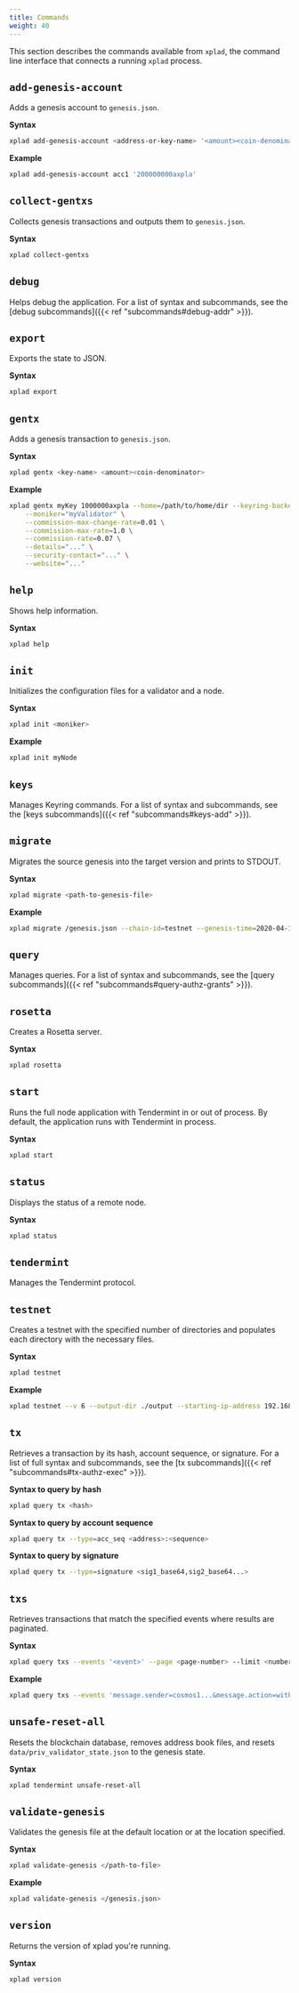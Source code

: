 ```yaml
---
title: Commands
weight: 40
---
```


This section describes the commands available from `xplad`, the command line interface that connects a running `xplad` process.

## `add-genesis-account`

Adds a genesis account to `genesis.json`.

**Syntax**
```bash
xplad add-genesis-account <address-or-key-name> '<amount><coin-denominator>,<amount><coin-denominator>'
```

**Example**
```bash
xplad add-genesis-account acc1 '200000000axpla'
```

## `collect-gentxs`

Collects genesis transactions and outputs them to `genesis.json`.

**Syntax**
```bash
xplad collect-gentxs
```

## `debug`

Helps debug the application. For a list of syntax and subcommands, see the [debug subcommands]({{< ref "subcommands#debug-addr" >}}).

## `export`

Exports the state to JSON.

**Syntax**
```bash
xplad export
```

## `gentx`

Adds a genesis transaction to `genesis.json`.

**Syntax**
```bash
xplad gentx <key-name> <amount><coin-denominator>
```

**Example**
```bash
xplad gentx myKey 1000000axpla --home=/path/to/home/dir --keyring-backend=os --chain-id=test-chain-1 \
    --moniker="myValidator" \
    --commission-max-change-rate=0.01 \
    --commission-max-rate=1.0 \
    --commission-rate=0.07 \
    --details="..." \
    --security-contact="..." \
    --website="..."
```

## `help`

Shows help information.

**Syntax**
```bash
xplad help
```

## `init`

Initializes the configuration files for a validator and a node.

**Syntax**
```bash
xplad init <moniker>
```

**Example**
```bash
xplad init myNode
```

## `keys`

Manages Keyring commands. For a list of syntax and subcommands, see the [keys subcommands]({{< ref "subcommands#keys-add" >}}).


## `migrate`
Migrates the source genesis into the target version and prints to STDOUT.

**Syntax**
```bash
xplad migrate <path-to-genesis-file>
```

**Example**
```bash
xplad migrate /genesis.json --chain-id=testnet --genesis-time=2020-04-19T17:00:00Z --initial-height=4000
```

## `query`

Manages queries. For a list of syntax and subcommands, see the [query subcommands]({{< ref "subcommands#query-authz-grants" >}}).

## `rosetta`

Creates a Rosetta server.

**Syntax**
```bash
xplad rosetta
```

## `start`

Runs the full node application with Tendermint in or out of process. By default, the application runs with Tendermint in process.

**Syntax**
```bash
xplad start
```

## `status`

Displays the status of a remote node.

**Syntax**
```bash
xplad status
```

## `tendermint`

Manages the Tendermint protocol.

## `testnet`

Creates a testnet with the specified number of directories and populates each directory with the necessary files.

**Syntax**
```bash
xplad testnet
```

**Example**
```bash
xplad testnet --v 6 --output-dir ./output --starting-ip-address 192.168.10.2
```

## `tx`

Retrieves a transaction by its hash, account sequence, or signature. For a list of full syntax and subcommands, see the [tx subcommands]({{< ref "subcommands#tx-authz-exec" >}}).

**Syntax to query by hash**
```bash
xplad query tx <hash>
```

**Syntax to query by account sequence**
```bash
xplad query tx --type=acc_seq <address>:<sequence>
```

**Syntax to query by signature**
```bash
xplad query tx --type=signature <sig1_base64,sig2_base64...>
```

## `txs`

Retrieves transactions that match the specified events where results are paginated.

**Syntax**
```bash
xplad query txs --events '<event>' --page <page-number> --limit <number-of-results>
```

**Example**
```bash
xplad query txs --events 'message.sender=cosmos1...&message.action=withdraw_delegator_reward' --page 1 --limit 30
```

## `unsafe-reset-all`

Resets the blockchain database, removes address book files, and resets `data/priv_validator_state.json` to the genesis state.

**Syntax**
```bash
xplad tendermint unsafe-reset-all
```

## `validate-genesis`

Validates the genesis file at the default location or at the location specified.

**Syntax**
```bash
xplad validate-genesis </path-to-file>
```

**Example**
```bash
xplad validate-genesis </genesis.json>
```

## `version`

Returns the version of xplad you're running.

**Syntax**
```bash
xplad version
```
